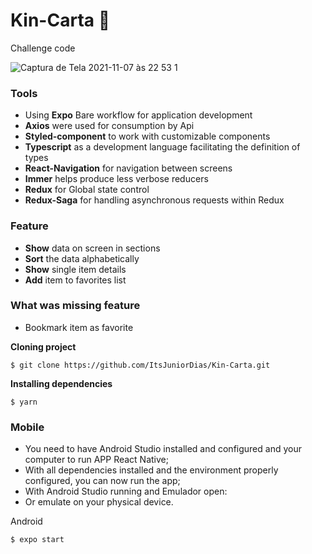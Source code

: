 # Kin-Carta :ledger:	
Challenge code

![Captura de Tela 2021-11-07 às 22 53 1](https://user-images.githubusercontent.com/50254416/140672651-5de4e966-edfa-4213-80a6-522c96b39945.png)


### Tools
- Using **Expo** Bare workflow for application development
- **Axios** were used for consumption by Api
- **Styled-component** to work with customizable components
- **Typescript** as a development language facilitating the definition of types
- **React-Navigation** for navigation between screens
- **Immer** helps produce less verbose reducers
- **Redux** for Global state control
- **Redux-Saga** for handling asynchronous requests within Redux

### Feature
- **Show** data on screen in sections
- **Sort** the data alphabetically
- **Show** single item details
- **Add** item to favorites list

### What was missing feature
- Bookmark item as favorite

**Cloning project**

``` 
$ git clone https://github.com/ItsJuniorDias/Kin-Carta.git
```


**Installing dependencies**

``` 
$ yarn 
```

### Mobile
* You need to have Android Studio installed and configured and your computer to run APP React Native;
* With all dependencies installed and the environment properly configured, you can now run the app;
* With Android Studio running and Emulador open:
* Or emulate on your physical device.


Android

``` 
$ expo start  
```

